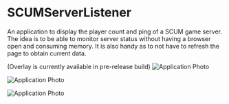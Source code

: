 # SCUMServerListener

An application to display the player count and ping of a SCUM game server. The idea is to be able to monitor server status without having a browser open and consuming memory. It is also handy as to not have to refresh the page to obtain current data.

(Overlay is currently available in pre-release build)
![Application Photo](https://i.imgur.com/5XDMUue.png)

![Application Photo](https://i.imgur.com/AuxnmSl.png)

![Application Photo](https://i.imgur.com/hx9PQl1.png)
